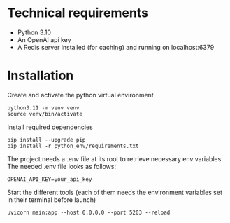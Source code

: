 # Technical requirements

- Python 3.10
- An OpenAI api key
- A Redis server installed (for caching) and running on localhost:6379

# Installation

Create and activate the python virtual environment

```
python3.11 -m venv venv
source venv/bin/activate
```

Install required dependencies

```
pip install --upgrade pip
pip install -r python_env/requirements.txt
```

The project needs a .env file at its root to retrieve necessary env variables. The needed .env file looks as follows:

```
OPENAI_API_KEY=your_api_key
```

Start the different tools (each of them needs the environment variables set in their terminal before launch)

```
uvicorn main:app --host 0.0.0.0 --port 5203 --reload
```
